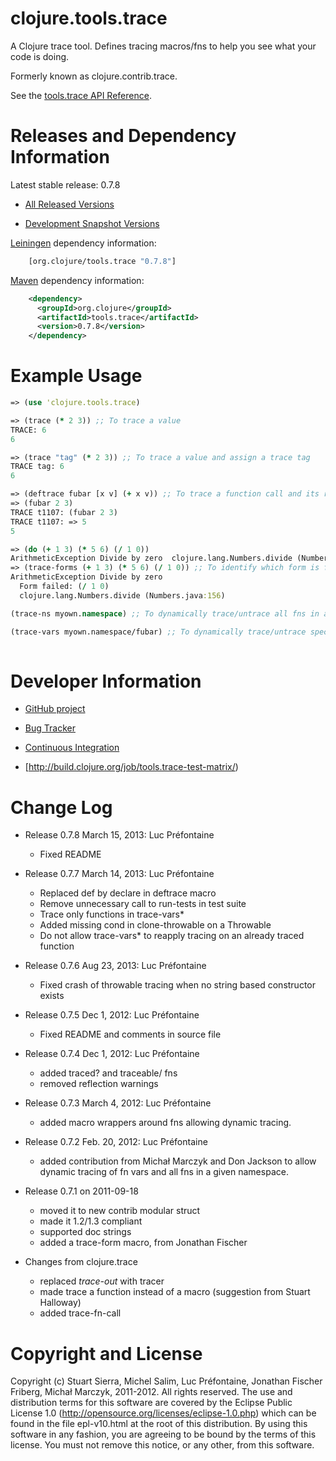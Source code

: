 clojure.tools.trace
========================================

A Clojure trace tool. Defines tracing macros/fns to help you see what your code is doing.

Formerly known as clojure.contrib.trace.

See the [tools.trace API Reference](http://clojure.github.io/tools.trace/).


Releases and Dependency Information
========================================

Latest stable release: 0.7.8

* [All Released Versions](http://search.maven.org/#search|ga|1|g%3A%22org.clojure%22%20AND%20a%3A%22tools.trace%22)

* [Development Snapshot Versions](https://oss.sonatype.org/index.html#nexus-search;gav~org.clojure~tools.trace~~~)

[Leiningen](https://github.com/technomancy/leiningen) dependency information:

```clojure
    [org.clojure/tools.trace "0.7.8"]
```
    
[Maven](http://maven.apache.org/) dependency information:
```xml
    <dependency>
      <groupId>org.clojure</groupId>
      <artifactId>tools.trace</artifactId>
      <version>0.7.8</version>
    </dependency>
```



Example Usage
========================================
```clojure
=> (use 'clojure.tools.trace)

=> (trace (* 2 3)) ;; To trace a value
TRACE: 6
6

=> (trace "tag" (* 2 3)) ;; To trace a value and assign a trace tag
TRACE tag: 6
6

=> (deftrace fubar [x v] (+ x v)) ;; To trace a function call and its return value
=> (fubar 2 3)
TRACE t1107: (fubar 2 3)
TRACE t1107: => 5
5

=> (do (+ 1 3) (* 5 6) (/ 1 0))
ArithmeticException Divide by zero  clojure.lang.Numbers.divide (Numbers.java:156)
=> (trace-forms (+ 1 3) (* 5 6) (/ 1 0)) ;; To identify which form is failing
ArithmeticException Divide by zero
  Form failed: (/ 1 0)
  clojure.lang.Numbers.divide (Numbers.java:156)

(trace-ns myown.namespace) ;; To dynamically trace/untrace all fns in a name space (untrace-ns myown.namespace)

(trace-vars myown.namespace/fubar) ;; To dynamically trace/untrace specific fns (untrace-vars myown.namespace/fubar)
 
```



Developer Information
========================================

* [GitHub project](https://github.com/clojure/tools.trace)

* [Bug Tracker](http://dev.clojure.org/jira/browse/TTRACE)

* [Continuous Integration](http://build.clojure.org/job/tools.trace/)

* [http://build.clojure.org/job/tools.trace-test-matrix/)



Change Log
====================
* Release 0.7.8 March 15, 2013: Luc Préfontaine
  * Fixed README

* Release 0.7.7 March 14, 2013: Luc Préfontaine
  * Replaced def by declare in deftrace macro
  * Remove unnecessary call to run-tests in test suite
  * Trace only functions in trace-vars*
  * Added missing cond in clone-throwable on a Throwable
  * Do not allow trace-vars* to reapply tracing on an already traced function

* Release 0.7.6 Aug 23, 2013: Luc Préfontaine
  * Fixed crash of throwable tracing when no string based constructor exists

* Release 0.7.5 Dec 1, 2012: Luc Préfontaine
  * Fixed README and comments in source file

* Release 0.7.4 Dec 1, 2012: Luc Préfontaine
  * added traced? and traceable/ fns
  * removed reflection warnings
  
* Release 0.7.3 March 4, 2012: Luc Préfontaine
  * added macro wrappers around fns allowing dynamic tracing.

* Release 0.7.2 Feb. 20, 2012: Luc Préfontaine
  * added contribution from Michał Marczyk and Don Jackson to allow dynamic tracing of fn vars and all fns in a given namespace.
* Release 0.7.1 on 2011-09-18
  * moved it to new contrib modular struct
  * made it 1.2/1.3 compliant
  * supported doc strings
  * added a trace-form macro, from Jonathan Fischer
* Changes from clojure.trace
  * replaced *trace-out* with tracer
  * made trace a function instead of a macro (suggestion from Stuart Halloway)
  * added trace-fn-call



Copyright and License
========================================

Copyright (c) Stuart Sierra, Michel Salim, Luc Préfontaine, Jonathan Fischer Friberg, Michał Marczyk, 2011-2012.
All rights reserved.
The use and distribution terms for this software are covered by the Eclipse Public
License 1.0 (http://opensource.org/licenses/eclipse-1.0.php) which can
be found in the file epl-v10.html at the root of this distribution.
By using this software in any fashion, you are agreeing to be bound by
the terms of this license.  You must not remove this notice, or any
other, from this software.
